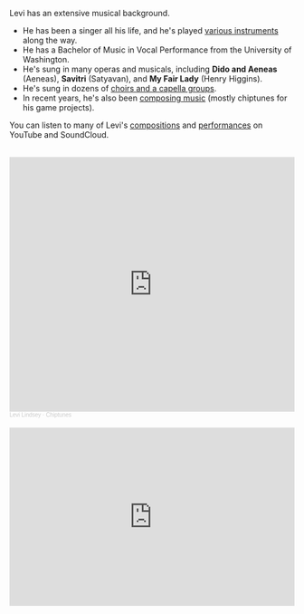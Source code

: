 Levi has an extensive musical background.

* He has been a singer all his life, and he's played [various instruments](https://www.youtube.com/playlist?list=PLIuJN99AFOPTzVmY-g6RAwP9CAIIa-PtS) along the way.
* He has a Bachelor of Music in Vocal Performance from the University of Washington.
* He's sung in many operas and musicals, including **Dido and Aeneas** (Aeneas), **Savitri** (Satyavan), and **My Fair Lady** (Henry Higgins).
* He's sung in dozens of [choirs and a capella groups](https://www.youtube.com/playlist?list=PLIuJN99AFOPRl5MH9GwFQWpPEP3zkPLBs).
* In recent years, he's also been [composing music](https://soundcloud.com/levilindsey/sets/chiptunes) (mostly chiptunes for his game projects).

You can listen to many of Levi's [compositions](https://soundcloud.com/levilindsey/sets/chiptunes) and [performances](https://youtube.com/playlist?list=PLIuJN99AFOPSF3p4f0siFo22XiMXqijQU) on YouTube and SoundCloud.

<br>
<iframe
    width="100%"
    height="450"
    scrolling="no"
    frameborder="no"
    allow="autoplay"
    src="https://w.soundcloud.com/player/?url=https%3A//api.soundcloud.com/playlists/1362818677&color=%23ff5500&auto_play=false&hide_related=false&show_comments=true&show_user=true&show_reposts=false&show_teaser=true">
</iframe>
<div style="font-size: 10px; color: #cccccc;line-break: anywhere;word-break: normal;overflow: hidden;white-space: nowrap;text-overflow: ellipsis; font-family: Interstate,Lucida Grande,Lucida Sans Unicode,Lucida Sans,Garuda,Verdana,Tahoma,sans-serif;font-weight: 100;">
  <a href="https://soundcloud.com/levilindsey"
    title="Levi Lindsey"
    target="_blank"
    style="color: #cccccc; text-decoration: none;">Levi Lindsey</a> ·
  <a href="https://soundcloud.com/levilindsey/sets/chiptunes"
    title="Chiptunes"
    target="_blank"
    style="color: #cccccc; text-decoration: none;">Chiptunes</a></div>

<br>
<iframe
    width="100%"
    height="315"
    src="https://www.youtube.com/embed/videoseries?list=PLIuJN99AFOPRwoYLk6O_j8kPK6UtWQTIk"
    title="YouTube video player"
    frameborder="0"
    allow="accelerometer; autoplay; clipboard-write; encrypted-media; gyroscope; picture-in-picture"
    allowfullscreen>
</iframe>
